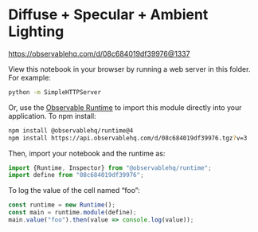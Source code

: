 # Diffuse + Specular + Ambient Lighting

https://observablehq.com/d/08c684019df39976@1337

View this notebook in your browser by running a web server in this folder. For
example:

~~~sh
python -m SimpleHTTPServer
~~~

Or, use the [Observable Runtime](https://github.com/observablehq/runtime) to
import this module directly into your application. To npm install:

~~~sh
npm install @observablehq/runtime@4
npm install https://api.observablehq.com/d/08c684019df39976.tgz?v=3
~~~

Then, import your notebook and the runtime as:

~~~js
import {Runtime, Inspector} from "@observablehq/runtime";
import define from "08c684019df39976";
~~~

To log the value of the cell named “foo”:

~~~js
const runtime = new Runtime();
const main = runtime.module(define);
main.value("foo").then(value => console.log(value));
~~~

